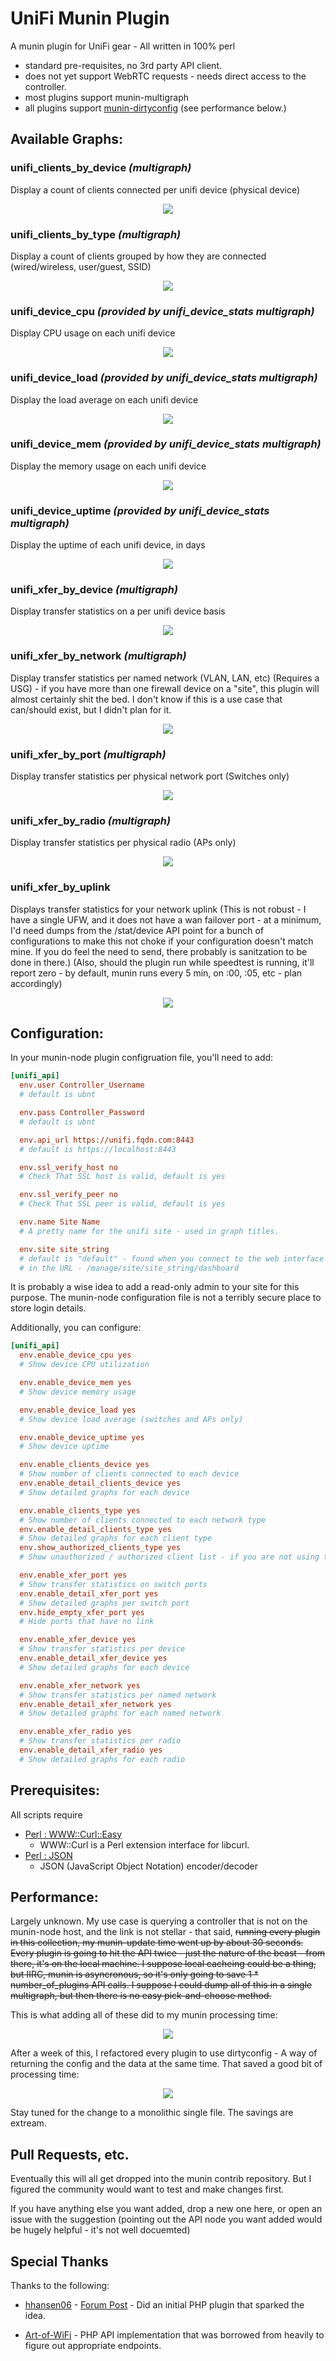 UniFi Munin Plugin
===================
A munin plugin for UniFi gear - All written in 100% perl 

 * standard pre-requisites, no 3rd party API client.
 * does not yet support WebRTC requests - needs direct access to the controller.
 * most plugins support munin-multigraph
 * all plugins support [munin-dirtyconfig](http://guide.munin-monitoring.org/en/latest/plugin/protocol-dirtyconfig.html) (see performance below.)

## Available Graphs:


### unifi\_clients\_by\_device _(multigraph)_
 
 Display a count of clients connected per unifi device (physical device)
 
<p align="center"><img src="https://raw.githubusercontent.com/jtsage/unifi-munin-plugins/master/example-graphs/unifi_clients_by_device.png" /></p>


### unifi\_clients\_by\_type _(multigraph)_
 
 Display a count of clients grouped by how they are connected (wired/wireless, user/guest, SSID)

<p align="center"><img src="https://raw.githubusercontent.com/jtsage/unifi-munin-plugins/master/example-graphs/unifi_clients_by_network.png" /></p>

 

### unifi\_device\_cpu _(provided by unifi_device_stats multigraph)_
 
 Display CPU usage on each unifi device
 
<p align="center"><img src="https://raw.githubusercontent.com/jtsage/unifi-munin-plugins/master/example-graphs/unifi_device_cpu.png" /></p>



### unifi\_device\_load _(provided by unifi_device_stats multigraph)_

 Display the load average on each unifi device
 
<p align="center"><img src="https://raw.githubusercontent.com/jtsage/unifi-munin-plugins/master/example-graphs/unifi_device_load.png" /></p>



### unifi\_device\_mem _(provided by unifi_device_stats multigraph)_
 
 Display the memory usage on each unifi device

<p align="center"><img src="https://raw.githubusercontent.com/jtsage/unifi-munin-plugins/master/example-graphs/unifi_device_mem.png" /></p>



### unifi\_device\_uptime _(provided by unifi_device_stats multigraph)_
 
 Display the uptime of each unifi device, in days

<p align="center"><img src="https://raw.githubusercontent.com/jtsage/unifi-munin-plugins/master/example-graphs/unifi_device_uptime.png" /></p>



### unifi\_xfer\_by\_device _(multigraph)_
 
 Display transfer statistics on a per unifi device basis

<p align="center"><img src="https://raw.githubusercontent.com/jtsage/unifi-munin-plugins/master/example-graphs/unifi_xfer_by_device.png" /></p>



### unifi\_xfer\_by\_network _(multigraph)_
 
 Display transfer statistics per named network (VLAN, LAN, etc) (Requires a USG) - if you have more 
 than one firewall device on a "site", this plugin will almost certainly shit the bed.  I don't know 
 if this is a use case that can/should exist, but I didn't plan for it.

<p align="center"><img src="https://raw.githubusercontent.com/jtsage/unifi-munin-plugins/master/example-graphs/unifi_xfer_by_network.png" /></p>



### unifi\_xfer\_by\_port _(multigraph)_
 
 Display transfer statistics per physical network port (Switches only)

<p align="center"><img src="https://raw.githubusercontent.com/jtsage/unifi-munin-plugins/master/example-graphs/unifi_xfer_by_port.png" /></p>



### unifi\_xfer\_by\_radio _(multigraph)_
 
 Display transfer statistics per physical radio (APs only)

<p align="center"><img src="https://raw.githubusercontent.com/jtsage/unifi-munin-plugins/master/example-graphs/unifi_xfer_by_radio.png" /></p>



### unifi\_xfer\_by\_uplink
 
 Displays transfer statistics for your network uplink (This is not robust - I have a single UFW, and 
 it does not have a wan failover port - at a minimum, I'd need dumps from the /stat/device API point 
 for a bunch of configurations to make this not choke if your configuration doesn't match mine.  If 
 you do feel the need to send, there probably is sanitzation to be done in there.) (Also, should the 
 plugin run while speedtest is running, it'll report zero - by default, munin runs every 5 min, 
 on :00, :05, etc - plan accordingly)

<p align="center"><img src="https://raw.githubusercontent.com/jtsage/unifi-munin-plugins/master/example-graphs/unifi_xfer_by_uplink.png" /></p>




## Configuration:

In your munin-node plugin configruation file, you'll need to add:

```ini
[unifi_api]
  env.user Controller_Username
  # default is ubnt

  env.pass Controller_Password
  # default is ubnt

  env.api_url https://unifi.fqdn.com:8443
  # default is https://localhost:8443

  env.ssl_verify_host no 
  # Check That SSL host is valid, default is yes

  env.ssl_verify_peer no 
  # Check That SSL peer is valid, default is yes

  env.name Site Name
  # A pretty name for the unifi site - used in graph titles.

  env.site site_string 
  # default is "default" - found when you connect to the web interface - it's the term
  # in the URL - /manage/site/site_string/dashboard
```
It is probably a wise idea to add a read-only admin to your site for this purpose.  The munin-node 
configuration file is not a terribly secure place to store login details.

Additionally, you can configure:

```ini
[unifi_api]
  env.enable_device_cpu yes
  # Show device CPU utilization

  env.enable_device_mem yes
  # Show device memory usage

  env.enable_device_load yes
  # Show device load average (switches and APs only)

  env.enable_device_uptime yes
  # Show device uptime

  env.enable_clients_device yes
  # Show number of clients connected to each device
  env.enable_detail_clients_device yes
  # Show detailed graphs for each device

  env.enable_clients_type yes
  # Show number of clients connected to each network type
  env.enable_detail_clients_type yes
  # Show detailed graphs for each client type
  env.show_authorized_clients_type yes
  # Show unauthorized / authorized client list - if you are not using the guest portal, this is useless

  env.enable_xfer_port yes
  # Show transfer statistics on switch ports
  env.enable_detail_xfer_port yes
  # Show detailed graphs per switch port
  env.hide_empty_xfer_port yes
  # Hide ports that have no link

  env.enable_xfer_device yes
  # Show transfer statistics per device
  env.enable_detail_xfer_device yes
  # Show detailed graphs for each device

  env.enable_xfer_network yes
  # Show transfer statistics per named network
  env.enable_detail_xfer_network yes
  # Show detailed graphs for each named network

  env.enable_xfer_radio yes
  # Show transfer statistics per radio
  env.enable_detail_xfer_radio yes
  # Show detailed graphs for each radio
```

## Prerequisites:

All scripts require 

 * [Perl : WWW::Curl::Easy](https://metacpan.org/pod/WWW::Curl)
   * WWW::Curl is a Perl extension interface for libcurl.
 * [Perl : JSON](https://metacpan.org/pod/JSON)
   * JSON (JavaScript Object Notation) encoder/decoder

## Performance:

Largely unknown.  My use case is querying a controller that is not on the munin-node host, and the 
link is not stellar - that said, ~~running every plugin in this collection, my munin-update time went 
up by about 30 seconds. Every plugin is going to hit the API twice - just the nature of the beast - 
from there, it's on the local machine.  I suppose local cacheing could be a thing, but IIRC, munin 
is asyncronous, so it's only going to save 1 * number\_of\_plugins API calls.  I suppose I could 
dump all of this in a single multigraph, but then there is no easy pick-and-choose method.~~

This is what adding all of these did to my munin processing time:

<p align="center"><img src="https://raw.githubusercontent.com/jtsage/unifi-munin-plugins/master/example-graphs/perf_concern.png" /></p>

After a week of this, I refactored every plugin to use dirtyconfig - A way of returning the config 
and the data at the same time.  That saved a good bit of processing time:

<p align="center"><img src="https://raw.githubusercontent.com/jtsage/unifi-munin-plugins/master/example-graphs/perf-update.png" /></p>

Stay tuned for the change to a monolithic single file.  The savings are extream.

## Pull Requests, etc.

Eventually this will all get dropped into the munin contrib repository.  But I figured the community 
would want to test and make changes first.

If you have anything else you want added, drop a new one here, or open an issue with the suggestion 
(pointing out the API node you want added would be hugely helpful - it's not well docuemted)

## Special Thanks

Thanks to the following:

 * [hhansen06](https://github.com/hhansen06) - [Forum Post](https://community.ubnt.com/t5/UniFi-Wireless/Unifi-Munin-Plugin-V3-only/m-p/454653) - Did an initial PHP plugin that sparked the idea.
 
 * [Art-of-WiFi](https://github.com/Art-of-WiFi/) - PHP API implementation that was borrowed from heavily to figure out appropriate endpoints.
 
